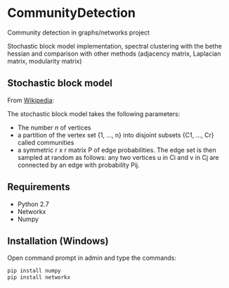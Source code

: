 # CommunityDetection

Community detection in graphs/networks project

Stochastic block model implementation, spectral clustering with the bethe hessian and comparison with other methods (adjacency matrix, Laplacian matrix, modularity matrix)

## Stochastic block model
From [Wikipedia](https://en.wikipedia.org/wiki/Stochastic_block_model):

The stochastic block model takes the following parameters:

* The number *n* of vertices
* a partition of the vertex set {1, ..., n} into disjoint subsets {C1, ..., Cr} called communities
* a symmetric r x r matrix P of edge probabilities.
The edge set is then sampled at random as follows: any two vertices u in Ci and v in Cj are connected by an edge with probability Pij.

## Requirements
  - Python 2.7
  - Networkx
  - Numpy
  
## Installation (Windows)
Open command prompt in admin and type the commands:
```cmd
pip install numpy
pip install networkx
```